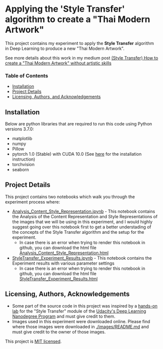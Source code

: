 # Applying the 'Style Transfer' algorithm to create a "Thai Modern Artwork"

This project contains my experiment  to apply the **Style Transfer** algorithm in Deep Learning to produce a new "Thai Modern Artwork".

See more details about this work in my medium post [(Style Transfer) How to create a "Thai Modern Artwork" without artistic skills](https://medium.com/@nongnoochr/style-transfer-how-to-create-a-thai-modern-artwork-without-artistic-skills-4462aa6eaa3)

### Table of Contents

* [Installation](#installation)
* [Project Details](#details)
* [Licensing, Authors, and Acknowledgements](#licensing)


## Installation<a name="installation"></a>
Below are python libraries that are required to run this code using Python versions 3.7.0:

* matplotlib
* numpy
* Pillow
* pytorch 1.0 (Stable) with CUDA 10.0 (See [here](https://thedavidnguyenblog.xyz/installing-pytorch-1-0-stable-with-cuda-10-0-on-windows-10-using-anaconda/) for the installation instruction)
* torchvision
* seaborn

## Project Details<a name="details"></a>

This project contains two notebooks which walk you through the experiment process where:
* [Analysis_Content_Style_Representation.ipynb](./Analysis_Content_Style_Representation.ipynb) - This notebook contains the Analysis of the Content Representation and Style Representations of the images that we will be using in this experiment, and I would highly suggest going over this notebook first to get a better understading of the concepts of the Style Transfer algorithm and the setup for the experiment.
   * In case there is an error when trying to render this notebook in github, you can download the html file [Analysis_Content_Style_Representation.html](./Analysis_Content_Style_Representation.html)
* [StyleTransfer_Experiment_Results.ipynb](./StyleTransfer_Experiment_Results.ipynb) - This notebook contains the Experiment results with various parameter settings
   * In case there is an error when trying to render this notebook in github, you can download the html file [StyleTransfer_Experiment_Results.html](./StyleTransfer_Experiment_Results.html)

## Licensing, Authors, Acknowledgements<a name="licensing"></a>

* Some part of the source code in this project was inspired by a [hands-on lab](https://github.com/udacity/deep-learning-v2-pytorch/blob/master/style-transfer/Style_Transfer_Solution.ipynb) for the "Style Transfer" module of the [Udacity's Deep Learning Nanodegree Program](https://www.udacity.com/course/deep-learning-nanodegree--nd101) and must give credit to them.
* Images used in this experiment were downloaded online. Please find where those images were downloaded in [./images/README.md](./images/README.md) and must give credit to the owner of those images.

This project is [MIT licensed](./LICENSE).